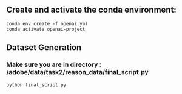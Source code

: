 

## Create and activate the conda environment:

    conda env create -f openai.yml
    conda activate openai-project
    

## Dataset Generation 
### Make sure you are in directory : /adobe/data/task2/reason_data/final_script.py

    python final_script.py









